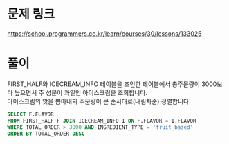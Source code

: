 # 문제 링크
https://school.programmers.co.kr/learn/courses/30/lessons/133025

# 풀이
FIRST_HALF와 ICECREAM_INFO 테이블을 조인한 테이블에서 총주문량이 3000보다 높으면서 주 성분이 과일인 아이스크림을 조회합니다.  
아이스크림의 맛을 뽑아내되 주문량이 큰 순서대로(내림차순) 정렬합니다.

```sql
SELECT F.FLAVOR
FROM FIRST_HALF F JOIN ICECREAM_INFO I ON F.FLAVOR = I.FLAVOR
WHERE TOTAL_ORDER > 3000 AND INGREDIENT_TYPE = 'fruit_based'
ORDER BY TOTAL_ORDER DESC
```